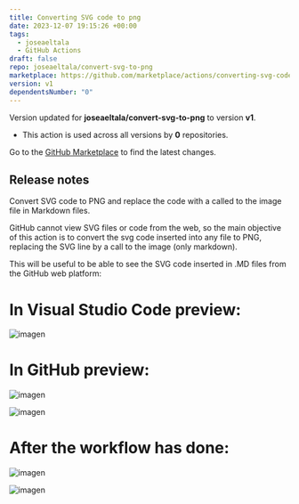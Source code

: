 ```yaml
---
title: Converting SVG code to png
date: 2023-12-07 19:15:26 +00:00
tags:
  - joseaeltala
  - GitHub Actions
draft: false
repo: joseaeltala/convert-svg-to-png
marketplace: https://github.com/marketplace/actions/converting-svg-code-to-png
version: v1
dependentsNumber: "0"
---
```



Version updated for **joseaeltala/convert-svg-to-png** to version **v1**.
- This action is used across all versions by **0** repositories.

Go to the [GitHub Marketplace](https://github.com/marketplace/actions/converting-svg-code-to-png) to find the latest changes.

## Release notes

Convert SVG code to PNG and replace the code with a called to the image file in Markdown files.

GitHub cannot view SVG files or code from the web, so the main objective of this action is to convert the svg code inserted into any file to PNG, replacing the SVG line by a call to the image (only markdown).

This will be useful to be able to see the SVG code inserted in .MD files from the GitHub web platform:

# In Visual Studio Code preview:
![imagen](https://user-images.githubusercontent.com/81307570/133464924-b1cf7bd9-5fe8-4b56-b335-26db6c6ab3cd.png)

# In GitHub preview:
![imagen](https://user-images.githubusercontent.com/81307570/133465630-5522170d-91a8-4ec8-bfa2-38858cbee4be.png)

![imagen](https://user-images.githubusercontent.com/81307570/133465130-2848a041-0002-46ee-bfe0-b596a1cb4bf7.png)

# After the workflow has done:

![imagen](https://user-images.githubusercontent.com/81307570/133465416-aaeee682-6064-4a30-a6f4-22b37109890e.png)

![imagen](https://user-images.githubusercontent.com/81307570/133465343-2bb791b3-47d1-4e90-af3f-00c67c22c835.png)



